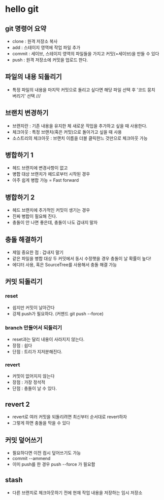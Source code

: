 # hello git

## git 명령어 요약

- clone : 원격 저장소 복사
- add : 스테이지 영역에 작업 파일 추가
- commit : 세이브, 스테이지 영역의 파일들을 가지고 커밋(=세이브)을 만들 수 있다
- push : 원격 저장소에 커밋을 업로드 한다.

## 파일의 내용 되돌리기
- 특정 파일의 내용을 마지막 커밋으로 돌리고 싶다면 해당 파일 선택 후 '코드 뭉치 버리기' 선택
///

## 브랜치 변경하기

- 브랜치란 : 기존 내용을 유지한 체 새로운 작업을 추가하고 싶을 때 사용한다.
- 체크아웃 : 특정 브랜치(혹은 커밋)으로 돌아가고 싶을 때 사용
- 소스트리의 체크아웃 : 브랜치 이름을 더블 클릭한느 것만으로 체크아웃 가능


## 병합하기 1
- 헤드 브랜치에 변경사항이 없고
- 병합 대상 브랜치가 헤드로부터 시작된 경우
- 아주 쉽게 병합 가능 = Fast forward

## 병합하기 2
- 헤드 브랜치에 추가적인 커밋이 생기는 경우
- 진짜 병합이 필요해 진다.
- 충돌이 안 나면 좋은데, 충돌이 나도 겁내지 말자

## 충돌 해결하기
- 제일 중요한 점 : 겁내지 말기
- 같은 파일을 병합 대상 두 커밋에서 동시 수정햇을 경우 충돌이 날 확률이 높다!
- 에디터 사용, 혹은 SourceTree를 사용해서 충돌 해결 가능

## 커밋 되돌리기

### reset

- 쉽지만 커밋이 날아간다
- 강제 push가 필요하다. (커맨드 git push --force)

### branch 만들어서 되돌리기

- reset과는 달리 내용이 사라지지 않는다.
- 장점 : 쉽다
- 단점 : 트리가 지저분해진다.

### revert

- 커밋이 없어지지 않는다
- 장점 : 가장 정석적
- 단점 : 충돌이 날 수 있다.

## revert 2

- revert로 여러 커밋을 되돌리려면 최신부터 순서대로 revert하자
- 그렇게 하면 충돌을 막을 수 있다

## 커밋 덮어쓰기

- 필요하다면 이전 컴시 덮어쓰기도 가능
- commit --ammend
- 이미 push를 한 경우 push --force 가 필요함

## stash

- 다른 브랜치로 체크아웃하기 전에 현재 작업 내용을 저장하는 임시 저장소